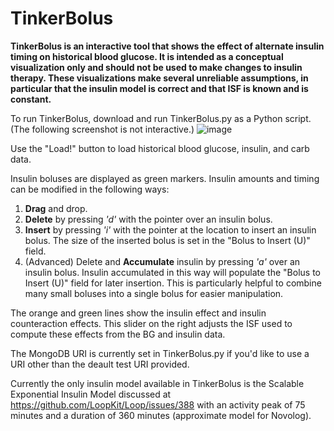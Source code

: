 # TinkerBolus
**TinkerBolus is an interactive tool that shows the effect of alternate insulin timing on historical blood glucose.  It is intended as a conceptual visualization only and should not be used to make changes to insulin therapy.  These visualizations make several unreliable assumptions, in particular that the insulin model is correct and that ISF is known and is constant.**

To run TinkerBolus, download and run TinkerBolus.py as a Python script.  (The following screenshot is not interactive.)
![image](https://github.com/bedtime4bonzos/TinkerBolus/assets/6617751/18816d85-0481-4446-b61c-90f1056a741f)

Use the "Load!" button to load historical blood glucose, insulin, and carb data.

Insulin boluses are displayed as green markers.  Insulin amounts and timing can be modified in the following ways:
1. **Drag** and drop.
2. **Delete** by pressing  _'d'_  with the pointer over an insulin bolus.
3. **Insert** by pressing  _'i'_  with the pointer at the location to insert an insulin bolus.  The size of the inserted bolus is set in the "Bolus to Insert (U)" field.
4. (Advanced) Delete and **Accumulate** insulin by pressing  _'a'_  over an insulin bolus.  Insulin accumulated in this way will populate the "Bolus to Insert (U)" field for later insertion.  This is particularly helpful to combine many small boluses into a single bolus for easier manipulation.

The orange and green lines show the insulin effect and insulin counteraction effects.  This slider on the right adjusts the ISF used to compute these effects from the BG and insulin data.

The MongoDB URI is currently set in TinkerBolus.py if you'd like to use a URI other than the deault test URI provided.

Currently the only insulin model available in TinkerBolus is the Scalable Exponential Insulin Model discussed at <https://github.com/LoopKit/Loop/issues/388> with an activity peak of 75 minutes and a duration of 360 minutes (approximate model for Novolog).
